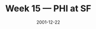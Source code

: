 ---
layout: game
title: Week 15 — PHI at SF
season: 2001
game_id: 2001_15_PHI_SF
week: 15
date: 2001-12-22
home_team: SF
away_team: PHI
final_home: 
final_away: 
pbp_url: /assets/data/pbp/2001/2001_15_PHI_SF.csv.gz
---
